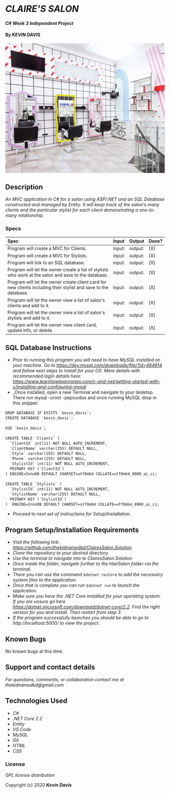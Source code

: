 # _CLAIRE'S SALON_

#### _C# Week 3 Independent Project_

#### By _**KEVIN DAVIS**_

![A Salon](./img/evidenza-salone-80-2.jpg)

## Description

_An MVC application in C# for a salon using ASP/.NET and an SQL Database constructed and managed by Entity. It will keep track of the salon's many clients and the particular stylist for each client demonstrating a one-to-many relationship._

### Specs
| Spec | Input | Output | Done? |
| :-------------     | :------------- | :------------- | :------------- | 
| Program will create a MVC for Clients. | input: | output:  | [X] |
| Program will create a MVC for Stylists. | input: | output:  | [X] |
| Program will link to an SQL database. | input: | output:  | [X] |
| Program will let the owner create a list of stylists who work at the salon and save to the database. | input: | output:  | [X] |
| Program will let the owner create client card for new clients including their stylist and save to the database. | input: | output:  | [X] |
| Program will let the owner view a list of salon's clients and add to it. | input: | output:  | [X] |
| Program will let the owner view a list of salon's stylists and add to it. | input: | output:  | [X] |
| Program will let the owner view client card, update info, or delete. | input: | output:  | [X] |

## SQL Database Instructions
* _Prior to running this program you will need to have MySQL installed on your machine. Go to https://dev.mysql.com/downloads/file/?id=484914 and follow next steps to install for your OS. More details with recommended login details here: https://www.learnhowtoprogram.com/c-and-net/getting-started-with-c/installing-and-configuring-mysql_
* _Once installed, open a new Terminal and navigate to your desktop. There run mysql -uroot -pepicodus and once running MySQL drop in this snippet:

```
DROP DATABASE IF EXISTS `kevin_davis`;
CREATE DATABASE `kevin_davis`;

USE `kevin_davis`;

CREATE TABLE `Clients` (
  `ClientId` int(11) NOT NULL AUTO_INCREMENT,
  `ClientName` varchar(255) DEFAULT NULL,
  `Style` varchar(255) DEFAULT NULL,
  `Phone` varchar(255) DEFAULT NULL,
  `StylistId` int(11) NOT NULL AUTO_INCREMENT,
  PRIMARY KEY (`ClientId`)
) ENGINE=InnoDB DEFAULT CHARSET=utf8mb4 COLLATE=utf8mb4_0900_ai_ci;

CREATE TABLE `Stylists` (
  `StylistId` int(11) NOT NULL AUTO_INCREMENT,
  `StylistName` varchar(255) DEFAULT NULL,
  PRIMARY KEY (`StylistId`)
)  ENGINE=InnoDB DEFAULT CHARSET=utf8mb4 COLLATE=utf8mb4_0900_ai_ci;
```
* _Proceed to next set of instructions for Setup/Installation._


## Program Setup/Installation Requirements

* _Visit the following link: https://github.com/thekidnamedkd/ClairesSalon.Solution_
* _Clone the repository to your desired directory._
* _Use the terminal to navigate into to ClairesSalon.Solution_
* _Once inside the folder, navigate further to the HairSalon folder via the terminal._
* _There you can use the command ```$dotnet restore``` to add the necessary system files to the application._
* _Once that is complete you can run ```$dotnet run``` to launch the application._
* _Make sure you have the .NET Core installed for your operating system. If you are unsure go here https://dotnet.microsoft.com/download/dotnet-core/2.2. Find the right version for you and install. Then restart from step 3._
* _If the program successfully launches you should be able to go to http://localhost:5000/ to view the project._

## Known Bugs

No known bugs at this time.

## Support and contact details

_For questions, comments, or collaboration contact me at thekidnamedkd@gmail.com_

## Technologies Used

* _C#_
* _.NET Core 2.2_
* _Entity_
* _VS Code_
* _MySQL_
* _Git_
* _HTML_
* _CSS_

### License

*GPL license distribution*

Copyright (c) 2020 **_Kevin Davis_**